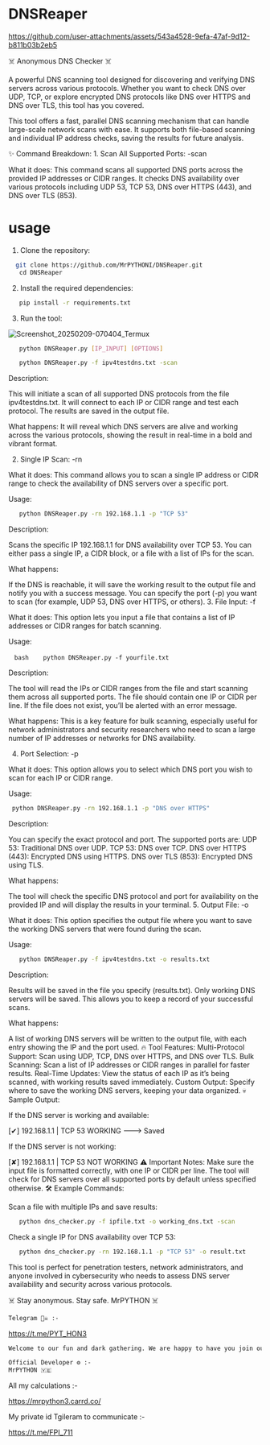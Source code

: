 # DNSReaper


https://github.com/user-attachments/assets/543a4528-9efa-47af-9d12-b811b03b2eb5


☠️ Anonymous DNS Checker ☠️ 

A powerful DNS scanning tool designed for discovering and verifying DNS servers across various protocols. Whether you want to check DNS over UDP, TCP, or explore encrypted DNS protocols like DNS over HTTPS and DNS over TLS, this tool has you covered.

This tool offers a fast, parallel DNS scanning mechanism that can handle large-scale network scans with ease. It supports both file-based scanning and individual IP address checks, saving the results for future analysis.

✨ Command Breakdown: 1. Scan All Supported Ports: -scan 

What it does:
This command scans all supported DNS ports across the provided IP addresses or CIDR ranges. It checks DNS availability over various protocols including UDP 53, TCP 53, DNS over HTTPS (443), and DNS over TLS (853).



# usage

1. Clone the repository:

 ```bash 
   git clone https://github.com/MrPYTHONI/DNSReaper.git
   cd DNSReaper
   ```

2. Install the required dependencies:

```bash
   pip install -r requirements.txt
```

   
3. Run the tool:

![Screenshot_20250209-070404_Termux](https://github.com/user-attachments/assets/2d70d68a-3eff-49d0-8123-eb2ece5db88a)


```bash
   python DNSReaper.py [IP_INPUT] [OPTIONS]
```

```bash
   python DNSReaper.py -f ipv4testdns.txt -scan
 ``` 

Description:

This will initiate a scan of all supported DNS protocols from the file ipv4testdns.txt. It will connect to each IP or CIDR range and test each protocol. The results are saved in the output file. 

What happens:
It will reveal which DNS servers are alive and working across the various protocols, showing the result in real-time in a bold and vibrant format.

2. Single IP Scan: -rn 

What it does:
This command allows you to scan a single IP address or CIDR range to check the availability of DNS servers over a specific port.

Usage:

```bash
   python DNSReaper.py -rn 192.168.1.1 -p "TCP 53"
```

Description:

Scans the specific IP 192.168.1.1 for DNS availability over TCP 53. You can either pass a single IP, a CIDR block, or a file with a list of IPs for the scan. 

What happens:

If the DNS is reachable, it will save the working result to the output file and notify you with a success message. You can specify the port (-p) you want to scan (for example, UDP 53, DNS over HTTPS, or others). 3. File Input: -f 

What it does:
This option lets you input a file that contains a list of IP addresses or CIDR ranges for batch scanning.

Usage:

   ```bash
   python DNSReaper.py -f yourfile.txt 
   ```

Description:

The tool will read the IPs or CIDR ranges from the file and start scanning them across all supported ports. The file should contain one IP or CIDR per line. If the file does not exist, you’ll be alerted with an error message. 

What happens:
This is a key feature for bulk scanning, especially useful for network administrators and security researchers who need to scan a large number of IP addresses or networks for DNS availability.

4. Port Selection: -p 

What it does:
This option allows you to select which DNS port you wish to scan for each IP or CIDR range.

Usage:

  ```bash
   python DNSReaper.py -rn 192.168.1.1 -p "DNS over HTTPS"
   ```
Description:

You can specify the exact protocol and port. The supported ports are: UDP 53: Traditional DNS over UDP. TCP 53: DNS over TCP. DNS over HTTPS (443): Encrypted DNS using HTTPS. DNS over TLS (853): Encrypted DNS using TLS. 

What happens:

The tool will check the specific DNS protocol and port for availability on the provided IP and will display the results in your terminal. 5. Output File: -o 

What it does:
This option specifies the output file where you want to save the working DNS servers that were found during the scan.

Usage:

```bash
   python DNSReaper.py -f ipv4testdns.txt -o results.txt
```

Description:

Results will be saved in the file you specify (results.txt). Only working DNS servers will be saved. This allows you to keep a record of your successful scans. 

What happens:

A list of working DNS servers will be written to the output file, with each entry showing the IP and the port used. 🔥 Tool Features: Multi-Protocol Support: Scan using UDP, TCP, DNS over HTTPS, and DNS over TLS. Bulk Scanning: Scan a list of IP addresses or CIDR ranges in parallel for faster results. Real-Time Updates: View the status of each IP as it’s being scanned, with working results saved immediately. Custom Output: Specify where to save the working DNS servers, keeping your data organized. 💀 Sample Output: 

If the DNS server is working and available:

[✔] 192.168.1.1 | TCP 53 WORKING ---> Saved 

If the DNS server is not working:

[✘] 192.168.1.1 | TCP 53 NOT WORKING ⚠️ Important Notes: Make sure the input file is formatted correctly, with one IP or CIDR per line. The tool will check for DNS servers over all supported ports by default unless specified otherwise. 🛠️ Example Commands: 

Scan a file with multiple IPs and save results:

```bash
   python dns_checker.py -f ipfile.txt -o working_dns.txt -scan 
 ```

Check a single IP for DNS availability over TCP 53:

```bash
   python dns_checker.py -rn 192.168.1.1 -p "TCP 53" -o result.txt
 ```

This tool is perfect for penetration testers, network administrators, and anyone involved in cybersecurity who needs to assess DNS server availability and security across various protocols.

☠️ Stay anonymous. Stay safe. MrPYTHON ☠️

```bash
Telegram 🏴‍☠️ :-
```
https://t.me/PYT_HON3

```bash
Welcome to our fun and dark gathering. We are happy to have you join our channel to benefit and not to mention more. Thank you!🏴‍☠️
```
```bash
Official Developer ⚙ :- 
MrPYTHON 🇾🇪
```
All my calculations :-

https://mrpython3.carrd.co/

My private id Tgileram to communicate :-

https://t.me/FPI_711



